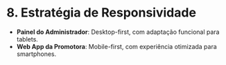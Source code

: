 # 8. Estratégia de Responsividade

- **Painel do Administrador**: Desktop-first, com adaptação funcional para tablets.
- **Web App da Promotora**: Mobile-first, com experiência otimizada para smartphones.
